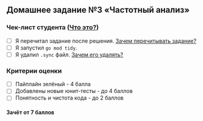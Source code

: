 ## Домашнее задание №3 «Частотный анализ»

### Чек-лист студента ([Что это?](https://github.com/OtusGolang/home_work/wiki/%D0%9A%D0%BE%D0%BC%D0%BC%D0%B5%D0%BD%D1%82%D0%B0%D1%80%D0%B8%D0%B8-%D0%BA-%D1%87%D0%B5%D0%BA-%D0%BB%D0%B8%D1%81%D1%82%D1%83-%D1%81%D1%82%D1%83%D0%B4%D0%B5%D0%BD%D1%82%D0%B0))
- [ ] Я перечитал задание после решения. [Зачем перечитывать задание?](https://github.com/OtusGolang/home_work/wiki/%D0%9A%D0%BE%D0%BC%D0%BC%D0%B5%D0%BD%D1%82%D0%B0%D1%80%D0%B8%D0%B8-%D0%BA-%D1%87%D0%B5%D0%BA-%D0%BB%D0%B8%D1%81%D1%82%D1%83-%D1%81%D1%82%D1%83%D0%B4%D0%B5%D0%BD%D1%82%D0%B0#user-content-%D0%97%D0%B0%D1%87%D0%B5%D0%BC-%D0%BF%D0%B5%D1%80%D0%B5%D1%87%D0%B8%D1%82%D1%8B%D0%B2%D0%B0%D1%82%D1%8C-%D0%B7%D0%B0%D0%B4%D0%B0%D0%BD%D0%B8%D0%B5)
- [ ] Я запустил `go mod tidy`.
- [ ] Я удалил `.sync` файл. [Зачем его удалять?](https://github.com/OtusGolang/home_work/wiki/%5B%D0%A1%D1%82%D1%83%D0%B4%D0%B5%D0%BD%D1%82%D0%B0%D0%BC%5D-%D0%9F%D1%80%D0%BE%D1%86%D0%B5%D1%81%D1%81-%D1%81%D0%B4%D0%B0%D1%87%D0%B8-%D0%94%D0%97#user-content-%D0%92%D0%B0%D1%80%D0%B8%D0%B0%D0%BD%D1%82-2)

### Критерии оценки
- [ ] Пайплайн зелёный - 4 балла
- [ ] Добавлены новые юнит-тесты - до 4 баллов
- [ ] Понятность и чистота кода - до 2 баллов

#### Зачёт от 7 баллов
